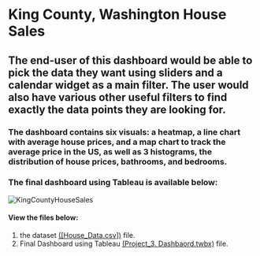 # King County, Washington House Sales

## The end-user of this dashboard would be able to pick the data they want using sliders and a calendar widget as a main filter. The user would also have various other useful filters to find exactly the data points they are looking for.

### The dashboard contains six visuals: a heatmap, a line chart with average house prices, and a map chart to track the average price in the US, as well as 3 histograms, the distribution of house prices, bathrooms, and bedrooms.

### The final dashboard using Tableau is available below:
![KingCountyHouseSales](https://github.com/user-attachments/assets/822345f7-b042-4190-9ecc-9ec9cf03d560)



#### View the files below:

1. the dataset [([House_Data.csv])](https://github.com/Maged325/Tableau-Portfolio/blob/main/Project_2/HouseData.xlsx) file.
2. Final Dashboard using Tableau [(Project_3. Dashbaord.twbx)](https://github.com/Maged325/Tableau-Portfolio/blob/main/Project_2/Project_2_%20KingCountyHouseSales.twbx) file.
